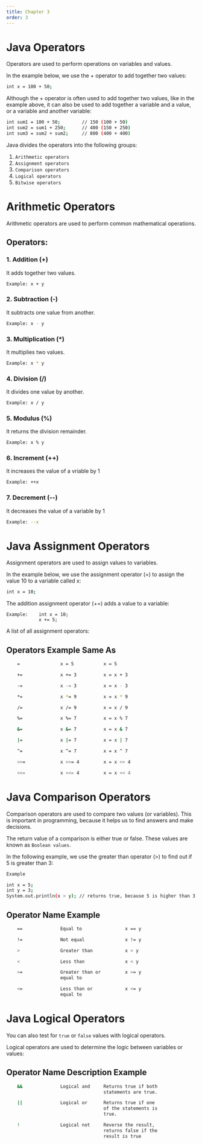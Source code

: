```yaml
---
title: Chapter 3
order: 3
---
```


#   Java Operators

Operators are used to perform operations on variables and values.

In the example below, we use the + operator to add together two values:

```bash
int x = 100 + 50;
```


Although the + operator is often used to add together two values, like in the example above, it can also be used to add together a variable and a value, or a variable and another variable:

```bash
int sum1 = 100 + 50;        // 150 (100 + 50)
int sum2 = sum1 + 250;      // 400 (150 + 250)
int sum3 = sum2 + sum2;     // 800 (400 + 400)
```

Java divides the operators into the following groups:

1.  `Arithmetic operators`
2.  `Assignment operators`
3.  `Comparison operators`
4.  `Logical operators`
5.  `Bitwise operators`


#   Arithmetic Operators

Arithmetic operators are used to perform common mathematical operations.

## Operators:


### 1.  Addition (+)

It adds together two values.

```bash
Example: x + y
```


### 2. Subtraction (-)

It subtracts one value from another.

```bash
Example: x - y
```


### 3. Multiplication (*)

It multiplies two values.

```bash
Example: x * y
```


### 4. Division (/)

It divides one value by another.

```bash
Example: x / y
```


### 5. Modulus (%)

It returns the division remainder.

```bash
Example: x % y
```


### 6. Increment (++)

It increases the value of a vriable by 1

```bash
Example: ++x
```


### 7. Decrement (--)

It decreases the value of a variable by 1

```bash
Example: --x
```


#   Java Assignment Operators

Assignment operators are used to assign values to variables.

In the example below, we use the assignment operator (=) to assign the value 10 to a variable called x:

```bash
int x = 10;
```
The addition assignment operator (+=) adds a value to a variable:

```
Example:    int x = 10;
            x += 5;
```

A list of all assignment operators:

## Operators        Example         Same As
```bash
    =               x = 5           x = 5

    +=              x += 3          x = x + 3

    -=              x -= 3          x = x - 3

    *=              x *= 9          x = x * 9

    /=              x /= 9          x = x / 9

    %=              x %= 7          x = x % 7

    &=              x &= 7          x = x & 7

    |=              x |= 7          x = x | 7       

    ^=              x ^= 7          x = x ^ 7   

    >>=             x >>= 4         x = x >> 4

    <<=             x <<= 4         x = x << 4
```

#   Java Comparison Operators

Comparison operators are used to compare two values (or variables). This is important in programming, because it helps us to find answers and make decisions.

The return value of a comparison is either true or false. These values are known as `Boolean values`.

In the following example, we use the greater than operator (>) to find out if 5 is greater than 3:

```bash
Example

int x = 5;
int y = 3;
System.out.println(x > y); // returns true, because 5 is higher than 3
```

## Operator         Name                    Example
```bash
    ==              Equal to                x == y

    !=              Not equal               x != y

    >               Greater than            x > y

    <               Less than               x < y

    >=              Greater than or         x >= y    
                    equal to

    <=              Less than or            x <= y
                    equal to
```

#   Java Logical Operators

You can also test for `true` or `false` values with logical operators.

Logical operators are used to determine the logic between variables or values:

## Operator         Name            Description                         Example
```bash
    &&              Logical and     Returns true if both                x < 5 && x < 10
                                    statements are true.

    ||              Logical or      Returns true if one                 x < 5 || x < 4
                                    of the statements is 
                                    true.

    !               Logical not     Reverse the result,                 !(x < 5 && x < 10)
                                    returns false if the 
                                    result is true
```

